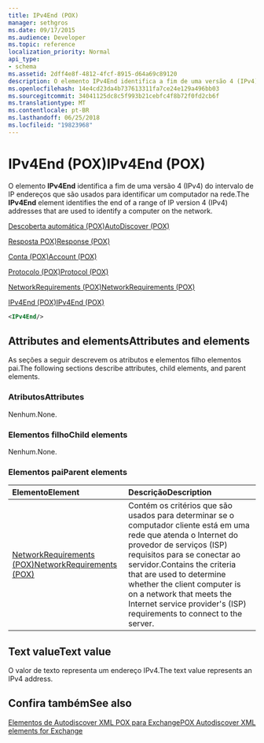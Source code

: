 ```yaml
---
title: IPv4End (POX)
manager: sethgros
ms.date: 09/17/2015
ms.audience: Developer
ms.topic: reference
localization_priority: Normal
api_type:
- schema
ms.assetid: 2dff4e8f-4812-4fcf-8915-d64a69c89120
description: O elemento IPv4End identifica a fim de uma versão 4 (IPv4) do intervalo de IP endereços que são usados para identificar um computador na rede.
ms.openlocfilehash: 14e4cd23da4b737613311fa7ce24e129a496bb03
ms.sourcegitcommit: 34041125dc8c5f993b21cebfc4f8b72f0fd2cb6f
ms.translationtype: MT
ms.contentlocale: pt-BR
ms.lasthandoff: 06/25/2018
ms.locfileid: "19823968"
---
```

# <a name="ipv4end-pox"></a><span data-ttu-id="46ff5-103">IPv4End (POX)</span><span class="sxs-lookup"><span data-stu-id="46ff5-103">IPv4End (POX)</span></span>

<span data-ttu-id="46ff5-104">O elemento **IPv4End** identifica a fim de uma versão 4 (IPv4) do intervalo de IP endereços que são usados para identificar um computador na rede.</span><span class="sxs-lookup"><span data-stu-id="46ff5-104">The **IPv4End** element identifies the end of a range of IP version 4 (IPv4) addresses that are used to identify a computer on the network.</span></span> 
  
[<span data-ttu-id="46ff5-105">Descoberta automática (POX)</span><span class="sxs-lookup"><span data-stu-id="46ff5-105">AutoDiscover (POX)</span></span>](autodiscover-pox.md)
  
[<span data-ttu-id="46ff5-106">Resposta POX)</span><span class="sxs-lookup"><span data-stu-id="46ff5-106">Response (POX)</span></span>](response-pox.md)
  
[<span data-ttu-id="46ff5-107">Conta (POX)</span><span class="sxs-lookup"><span data-stu-id="46ff5-107">Account (POX)</span></span>](account-pox.md)
  
[<span data-ttu-id="46ff5-108">Protocolo (POX)</span><span class="sxs-lookup"><span data-stu-id="46ff5-108">Protocol (POX)</span></span>](protocol-pox.md)
  
[<span data-ttu-id="46ff5-109">NetworkRequirements (POX)</span><span class="sxs-lookup"><span data-stu-id="46ff5-109">NetworkRequirements (POX)</span></span>](networkrequirements-pox.md)
  
[<span data-ttu-id="46ff5-110">IPv4End (POX)</span><span class="sxs-lookup"><span data-stu-id="46ff5-110">IPv4End (POX)</span></span>](ipv4end-pox.md)
  
```xml
<IPv4End/>
```

## <a name="attributes-and-elements"></a><span data-ttu-id="46ff5-111">Attributes and elements</span><span class="sxs-lookup"><span data-stu-id="46ff5-111">Attributes and elements</span></span>

<span data-ttu-id="46ff5-112">As seções a seguir descrevem os atributos e elementos filho elementos pai.</span><span class="sxs-lookup"><span data-stu-id="46ff5-112">The following sections describe attributes, child elements, and parent elements.</span></span>
  
### <a name="attributes"></a><span data-ttu-id="46ff5-113">Atributos</span><span class="sxs-lookup"><span data-stu-id="46ff5-113">Attributes</span></span>

<span data-ttu-id="46ff5-114">Nenhum.</span><span class="sxs-lookup"><span data-stu-id="46ff5-114">None.</span></span>
  
### <a name="child-elements"></a><span data-ttu-id="46ff5-115">Elementos filho</span><span class="sxs-lookup"><span data-stu-id="46ff5-115">Child elements</span></span>

<span data-ttu-id="46ff5-116">Nenhum.</span><span class="sxs-lookup"><span data-stu-id="46ff5-116">None.</span></span>
  
### <a name="parent-elements"></a><span data-ttu-id="46ff5-117">Elementos pai</span><span class="sxs-lookup"><span data-stu-id="46ff5-117">Parent elements</span></span>

|<span data-ttu-id="46ff5-118">**Elemento**</span><span class="sxs-lookup"><span data-stu-id="46ff5-118">**Element**</span></span>|<span data-ttu-id="46ff5-119">**Descrição**</span><span class="sxs-lookup"><span data-stu-id="46ff5-119">**Description**</span></span>|
|:-----|:-----|
|[<span data-ttu-id="46ff5-120">NetworkRequirements (POX)</span><span class="sxs-lookup"><span data-stu-id="46ff5-120">NetworkRequirements (POX)</span></span>](networkrequirements-pox.md) <br/> |<span data-ttu-id="46ff5-121">Contém os critérios que são usados para determinar se o computador cliente está em uma rede que atenda o Internet do provedor de serviços (ISP) requisitos para se conectar ao servidor.</span><span class="sxs-lookup"><span data-stu-id="46ff5-121">Contains the criteria that are used to determine whether the client computer is on a network that meets the Internet service provider's (ISP) requirements to connect to the server.</span></span>  <br/> |
   
## <a name="text-value"></a><span data-ttu-id="46ff5-122">Text value</span><span class="sxs-lookup"><span data-stu-id="46ff5-122">Text value</span></span>

<span data-ttu-id="46ff5-123">O valor de texto representa um endereço IPv4.</span><span class="sxs-lookup"><span data-stu-id="46ff5-123">The text value represents an IPv4 address.</span></span>
  
## <a name="see-also"></a><span data-ttu-id="46ff5-124">Confira também</span><span class="sxs-lookup"><span data-stu-id="46ff5-124">See also</span></span>



[<span data-ttu-id="46ff5-125">Elementos de Autodiscover XML POX para Exchange</span><span class="sxs-lookup"><span data-stu-id="46ff5-125">POX Autodiscover XML elements for Exchange</span></span>](pox-autodiscover-xml-elements-for-exchange.md)

